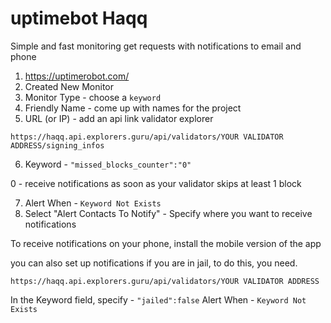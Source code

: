 # uptimebot Haqq
Simple and fast monitoring get requests with notifications to email and phone


1. https://uptimerobot.com/
2. Created New Monitor
3. Monitor Type - choose a ```keyword```
4. Friendly Name - come up with names for the project
5. URL (or IP) - add an api link validator explorer

```https://haqq.api.explorers.guru/api/validators/YOUR VALIDATOR ADDRESS/signing_infos```

6. Keyword - ```"missed_blocks_counter":"0"``` 

0 - receive notifications as soon as your validator skips at least 1 block

7. Alert When - ```Keyword Not Exists```
8. Select "Alert Contacts To Notify" - Specify where you want to receive notifications

To receive notifications on your phone, install the mobile version of the app

you can also set up notifications if you are in jail, to do this, you need.

```https://haqq.api.explorers.guru/api/validators/YOUR VALIDATOR ADDRESS```

In the Keyword field, specify - ```"jailed":false```
Alert When - ```Keyword Not Exists```
